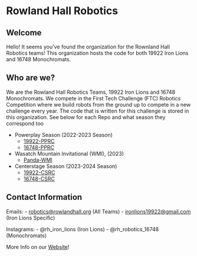 # Rowland Hall Robotics

## Welcome
Hello! It seems you've found the organization for the Rownland Hall Robotics teams! 
This organization hosts the code for both 19922 Iron Lions and 16748 Monochromats.

## Who are we?
We are the Rowland Hall Robotics Teams, 19922 Iron Lions and 16748 Monochromats.
We compete in the First Tech Challenge (FTC) Robotics Competition where we build robots from the ground up to compete in a new challenge every year.
The code that is written for this challenge is stored in this organization. See below for each Repo and what season they correspond too

- Powerplay Season (2022-2023 Season)
    - [19922-PPRC](https://github.com/rh-robotics/19922-PPRC)
    - [16748-PPRC](https://github.com/rh-robotics/16748-PPRC)
- Wasatch Mountain Invitational (WMI), (2023)
    - [Panda-WMI](https://github.com/rh-robotics/Panda-WMI)
- Centerstage Season (2023-2024 Season)
    - [19922-CSRC](https://github.com/rh-robotics/19922-CSRC)
    - [16748-CSRC](https://github.com/rh-robotics/16748-CSRC)

## Contact Information
Emails: - robotics@rowlandhall.org (All Teams)
        - ironlions19922@gmail.com (Iron Lions Specific)

Instagrams: - @rh_iron_lions (Iron Lions)
            - @rh_robotics_16748 (Monochromats)

More Info on our [Website](https://rh-robotics.github.io)!
